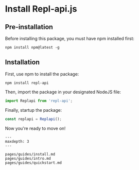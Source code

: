 # Install Repl-api.js
## Pre-installation
Before installing this package, you must have npm installed first:

```shell
npm install npm@latest -g
```

## Installation
First, use npm to install the package:

```shell
npm install repl-api
```

Then, import the package in your designated NodeJS file:

```js
import Replapi from 'repl-api';
```

Finally, startup the package:

```js
const replapi = Replapi();
```

Now you're ready to move on!

```{toctree}
---
maxdepth: 3
---

pages/guides/install.md
pages/guides/intro.md
pages/guides/quickstart.md
```
